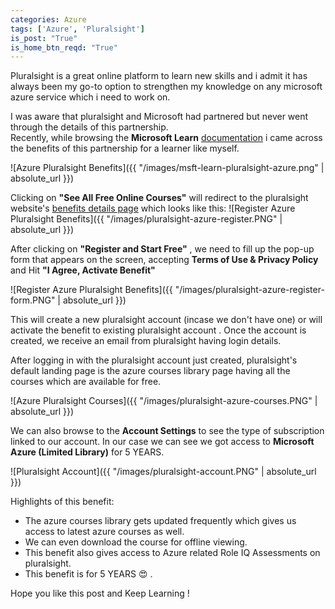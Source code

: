 ```yaml
---
categories: Azure
tags: ['Azure', 'Pluralsight']
is_post: "True"
is_home_btn_reqd: "True"
---
```


Pluralsight is a great online platform to learn new skills and i admit it has always been my go-to option to strengthen my knowledge on any microsoft azure service which i need to work on.  

I was aware that pluralsight and Microsoft had partnered but never went through the details of this partnership.  
Recently, while browsing the **Microsoft Learn** [documentation](https://docs.microsoft.com/en-us/learn/azure/) i came across the benefits of this partnership for a learner like myself.  

![Azure Pluralsight Benefits]({{ "/images/msft-learn-pluralsight-azure.png" | absolute_url }})  

Clicking on **"See All Free Online Courses"** will redirect to the pluralsight website's [benefits details page](https://www.pluralsight.com/partners/microsoft/azure?aid=7010a000001xDURAA2) which looks like this:
![Register Azure Pluralsight Benefits]({{ "/images/pluralsight-azure-register.PNG" | absolute_url }})  

After clicking on **"Register and Start Free"** , we need to fill up the pop-up form that appears on the screen, accepting **Terms of Use & Privacy Policy** and Hit **"I Agree, Activate Benefit"** 

![Register Azure Pluralsight Benefits]({{ "/images/pluralsight-azure-register-form.PNG" | absolute_url }})  

This will create a new pluralsight account (incase we don't have one) or will activate the benefit to existing pluralsight account .
Once the account is created, we receive an email from pluralsight having login details.

After logging in with the pluralsight account just created, pluralsight's default landing page is the azure courses library page having all the courses which are available for free. 

![Azure Pluralsight Courses]({{ "/images/pluralsight-azure-courses.PNG" | absolute_url }})  

We can also browse to the **Account Settings** to see the type of subscription linked to our account. In our case we can see we got access to **Microsoft Azure (Limited Library)** for 5 YEARS. 

![Pluralsight Account]({{ "/images/pluralsight-account.PNG" | absolute_url }})  

Highlights of this benefit:  
+ The azure courses library gets updated frequently which gives us access to latest azure courses as well.
+ We can even download the course for offline viewing.
+ This benefit also gives access to Azure related Role IQ Assessments on pluralsight.
+ This benefit is for 5 YEARS :heart_eyes: .  

Hope you like this post and Keep Learning !
